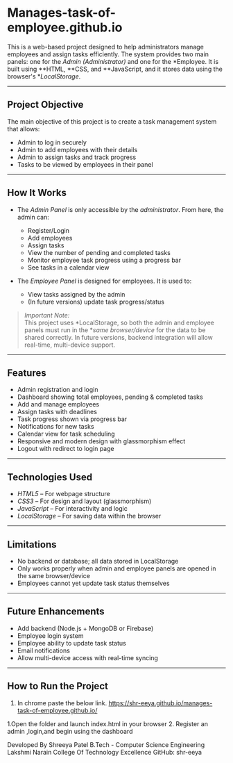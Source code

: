 # Manages-task-of-employee.github.io

This is a web-based project designed to help administrators manage employees and assign tasks efficiently. The system provides two main panels: one for the *Admin (Administrator)* and one for the *Employee. It is built using **HTML, **CSS, and **JavaScript, and it stores data using the browser's **LocalStorage*.

---

## Project Objective

The main objective of this project is to create a task management system that allows:

- Admin to log in securely
- Admin to add employees with their details
- Admin to assign tasks and track progress
- Tasks to be viewed by employees in their panel

---

## How It Works

- The *Admin Panel* is only accessible by the *administrator*. From here, the admin can:
  - Register/Login
  - Add employees
  - Assign tasks
  - View the number of pending and completed tasks
  - Monitor employee task progress using a progress bar
  - See tasks in a calendar view

- The *Employee Panel* is designed for employees. It is used to:
  - View tasks assigned by the admin
  - (In future versions) update task progress/status

> *Important Note:*  
> This project uses *LocalStorage, so both the admin and employee panels must run in the **same browser/device* for the data to be shared correctly. In future versions, backend integration will allow real-time, multi-device support.

---

## Features

- Admin registration and login
- Dashboard showing total employees, pending & completed tasks
- Add and manage employees
- Assign tasks with deadlines
- Task progress shown via progress bar
- Notifications for new tasks
- Calendar view for task scheduling
- Responsive and modern design with glassmorphism effect
- Logout with redirect to login page

---

## Technologies Used

- *HTML5* – For webpage structure
- *CSS3* – For design and layout (glassmorphism)
- *JavaScript* – For interactivity and logic
- *LocalStorage* – For saving data within the browser

---

## Limitations

- No backend or database; all data stored in LocalStorage
- Only works properly when admin and employee panels are opened in the same browser/device
- Employees cannot yet update task status themselves

---

## Future Enhancements

- Add backend (Node.js + MongoDB or Firebase)
- Employee login system
- Employee ability to update task status
- Email notifications
- Allow multi-device access with real-time syncing

---

## How to Run the Project

1. In chrome paste the below link.
   https://shr-eeya.github.io/manages-task-of-employee.github.io/

1.Open the folder and launch index.html in your browser
2. Register  an admin ,login,and begin using the dashboard

Developed By 
Shreeya Patel 
B.Tech - Computer Science Engineering 
Lakshmi Narain College Of Technology Excellence
GitHub: shr-eeya
